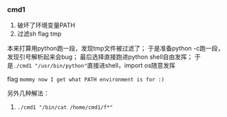 ### cmd1

1. 破坏了环境变量PATH
2. 过滤sh flag tmp

本来打算用python跑一段，发现tmp文件被过滤了；
于是准备python -c跑一段，发现引号解析起来会bug；
最后选择直接跑进python shell自由发挥；
于是`./cmd1 "/usr/bin/python"`直接进shell，import os随意发挥

flag
`mommy now I get what PATH environment is for :)`


另外几种解法：
1. `./cmd1 "/bin/cat /home/cmd1/f*"`
